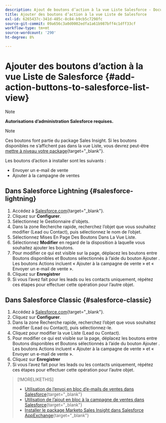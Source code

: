 ```yaml
---
description: Ajout de boutons d’action à la vue Liste Salesforce - Documents Marketo - Documentation du produit
title: Ajouter des boutons d’action à la vue Liste de Salesforce
exl-id: 6265437c-341d-485c-8c84-b9cb5c7298fc
source-git-commit: 09a656c3a0d0002edfa1a61b987bff4c1dff33cf
workflow-type: tm+mt
source-wordcount: '290'
ht-degree: 8%

---
```


# Ajouter des boutons d’action à la vue Liste de Salesforce {#add-action-buttons-to-salesforce-list-view}

>[!NOTE]
>
>**Autorisations d’administration Salesforce requises.**

>[!NOTE]
>
>Ces boutons font partie du package Sales Insight. Si les boutons disponibles ne s’affichent pas dans la vue Liste, vous devrez peut-être [mettre à niveau votre package](/help/marketo/product-docs/marketo-sales-insight/msi-for-salesforce/upgrading/upgrading-your-msi-package.md){target="_blank"}.

Les boutons d’action à installer sont les suivants :

* Envoyer un e-mail de vente
* Ajouter à la campagne de ventes

## Dans Salesforce Lightning {#salesforce-lightning}

1. Accédez à [Salesforce.com](https://salesforce.com){target="_blank"}.
1. Cliquez sur **Configurer**.
1. Sélectionnez le Gestionnaire d&#39;objets.
1. Dans la zone Recherche rapide, recherchez l’objet que vous souhaitez modifier (Lead ou Contact), puis sélectionnez le nom de l’objet.
1. Sélectionnez Mises En Page Des Boutons Dans La Vue Liste.
1. Sélectionnez **Modifier** en regard de la disposition à laquelle vous souhaitez ajouter les boutons.
1. Pour modifier ce qui est visible sur la page, déplacez les boutons entre Boutons disponibles et Boutons sélectionnés à l’aide du bouton Ajouter . Les boutons Actions incluent « Ajouter à la campagne de vente » et « Envoyer un e-mail de vente ».
1. Cliquez sur **Enregistrer**
1. Si vous l’avez fait pour les leads ou les contacts uniquement, répétez ces étapes pour effectuer cette opération pour l’autre objet.

## Dans Salesforce Classic {#salesforce-classic}

1. Accédez à [Salesforce.com](https://salesforce.com){target="_blank"}.
1. Cliquez sur **Configurer**.
1. Dans la zone Recherche rapide, recherchez l’objet que vous souhaitez modifier (Lead ou Contact), puis sélectionnez-le.
1. Cliquez pour modifier la vue Liste (Lead ou Contact).
1. Pour modifier ce qui est visible sur la page, déplacez les boutons entre Boutons disponibles et Boutons sélectionnés à l’aide du bouton Ajouter . Les boutons Actions incluent « Ajouter à la campagne de vente » et « Envoyer un e-mail de vente ».
1. Cliquez sur **Enregistrer**
1. Si vous l’avez fait pour les leads ou les contacts uniquement, répétez ces étapes pour effectuer cette opération pour l’autre objet.

>[!MORELIKETHIS]
>
>* [Utilisation de l’envoi en bloc d’e-mails de ventes dans Salesforce](/help/marketo/product-docs/marketo-sales-insight/actions/crm/actions-in-salesforce/using-bulk-send-sales-email-in-salesforce.md){target="_blank"}
>* [Utilisation de l’ajout en bloc à la campagne de ventes dans Salesforce](/help/marketo/product-docs/marketo-sales-insight/actions/crm/actions-in-salesforce/using-bulk-add-to-sales-campaign-in-salesforce.md){target="_blank"}
>* [Installer le package Marketo Sales Insight dans Salesforce AppExchange](/help/marketo/product-docs/marketo-sales-insight/msi-for-salesforce/installation/install-marketo-sales-insight-package-in-salesforce-appexchange.md){target="_blank"}
